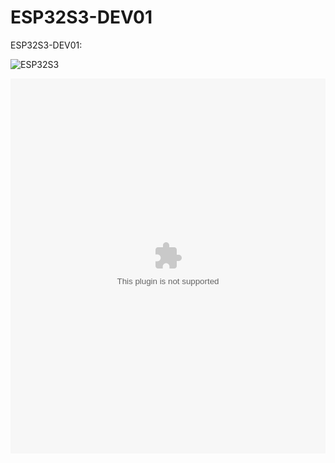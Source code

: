 # ESP32S3-DEV01
  ESP32S3-DEV01:  
  
![ESP32S3](https://github.com/user-attachments/assets/5b37505f-5d62-4906-9737-7b9880b0f936?raw=true)  

<embed src="path/to/file.pdf" type="[application/pdf](https://github.com/Maclanren/ESP32S3-DEV01/blob/main/ESP32S3-DEV01.pdf)" width="100%" height="600px">


